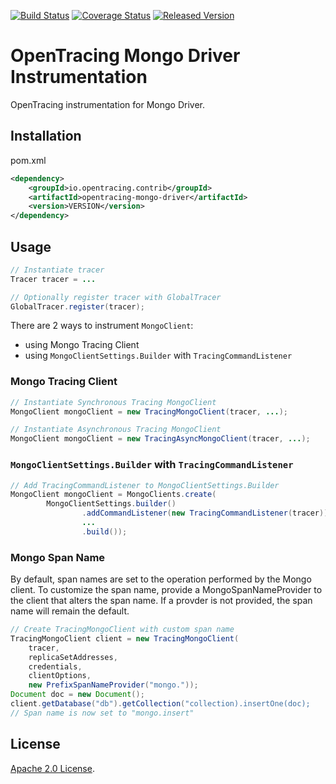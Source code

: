 [![Build Status][ci-img]][ci] [![Coverage Status][cov-img]][cov] [![Released Version][maven-img]][maven]

# OpenTracing Mongo Driver Instrumentation
OpenTracing instrumentation for Mongo Driver.

## Installation

pom.xml
```xml
<dependency>
    <groupId>io.opentracing.contrib</groupId>
    <artifactId>opentracing-mongo-driver</artifactId>
    <version>VERSION</version>
</dependency>
```

## Usage

```java
// Instantiate tracer
Tracer tracer = ...

// Optionally register tracer with GlobalTracer
GlobalTracer.register(tracer);
``` 

There are 2 ways to instrument `MongoClient`:
- using Mongo Tracing Client
- using `MongoClientSettings.Builder` with `TracingCommandListener`

### Mongo Tracing Client 

```java
// Instantiate Synchronous Tracing MongoClient
MongoClient mongoClient = new TracingMongoClient(tracer, ...);

// Instantiate Asynchronous Tracing MongoClient
MongoClient mongoClient = new TracingAsyncMongoClient(tracer, ...);

```

### `MongoClientSettings.Builder` with `TracingCommandListener`
```java
// Add TracingCommandListener to MongoClientSettings.Builder
MongoClient mongoClient = MongoClients.create(
        MongoClientSettings.builder()
                .addCommandListener(new TracingCommandListener(tracer))
                ...
                .build());

```

### Mongo Span Name
By default, span names are set to the operation performed by the Mongo client. To customize the span name, provide a MongoSpanNameProvider to the client that alters the span name. If a provder is not provided, the span name will remain the default.

```java
// Create TracingMongoClient with custom span name
TracingMongoClient client = new TracingMongoClient(
    tracer, 
    replicaSetAddresses, 
    credentials, 
    clientOptions, 
    new PrefixSpanNameProvider("mongo."));
Document doc = new Document();
client.getDatabase("db").getCollection("collection).insertOne(doc);
// Span name is now set to "mongo.insert"
```

## License

[Apache 2.0 License](./LICENSE).

[ci-img]: https://travis-ci.org/opentracing-contrib/java-mongo-driver.svg?branch=master
[ci]: https://travis-ci.org/opentracing-contrib/java-mongo-driver
[cov-img]: https://coveralls.io/repos/github/opentracing-contrib/java-mongo-driver/badge.svg?branch=master
[cov]: https://coveralls.io/github/opentracing-contrib/java-mongo-driver?branch=master
[maven-img]: https://img.shields.io/maven-central/v/io.opentracing.contrib/opentracing-mongo-driver.svg
[maven]: http://search.maven.org/#search%7Cga%7C1%7Copentracing-mongo-driver

